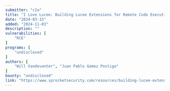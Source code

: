 ```yaml
---
submitter: "c2a"
title: "I Love Lucee: Building Lucee Extensions for Remote Code Execution"
date: "2024-03-15"
added: "2024-11-03"
description: ""
vulnerabilities: [
    "RCE"
]
programs: [
    "undisclosed"
]
authors: [
    "Will Vandevanter", "Juan Pablo Gomez Postigo"
]
bounty: "undisclosed"
link: "https://www.sprocketsecurity.com/resources/building-lucee-extensions-for-remote-code-execution"
---
```




